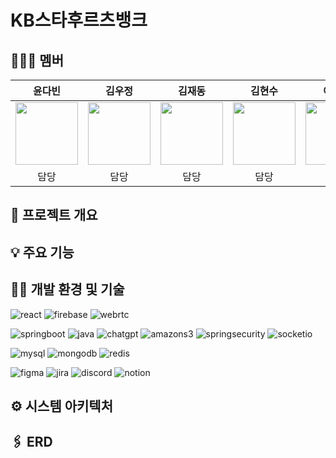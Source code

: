 # KB스타후르츠뱅크


## 👩‍👧‍👦 멤버
|윤다빈|김우정|김재동|김현수|이다영|
|:----:|:----:|:----:|:----:|:-----:|
|<img src="https://github.com/user-attachments/assets/62c38729-f0ad-4dc9-841e-d1416d879e61" height="100">|<img src="https://github.com/user-attachments/assets/9ea89ea2-fb2f-4b6b-b85c-1d268a38e48a" height="100">|<img src="https://github.com/user-attachments/assets/af73a32a-ddb9-4fb1-9330-3fabfb40165f" height="100">|<img src="https://github.com/user-attachments/assets/64172c33-e908-4ad1-b00d-9a6f491926fd" height="100">|<img src="https://github.com/user-attachments/assets/4d885a06-222e-42fc-8295-dfa42017970a" height="100">
|담당|담당|담당|담당|담당|

## 💬 프로젝트 개요


## 💡 주요 기능


## 🧑‍💻 개발 환경 및 기술
![react](https://img.shields.io/badge/react-61DAFB?style=for-the-badge&logo=react&logoColor=black)
![firebase](https://img.shields.io/badge/firebase-FFCA28?style=for-the-badge&logo=firebase&logoColor=black)
![webrtc](https://img.shields.io/badge/webrtc-333333?style=for-the-badge&logo=webrtc&logoColor=white)

![springboot](https://img.shields.io/badge/springboot-%236DB33F?style=for-the-badge&logo=spring&logoColor=white)
![java](https://img.shields.io/badge/java-%23ED8B00?style=for-the-badge&logo=openjdk&logoColor=white)
![chatgpt](https://img.shields.io/badge/chatGPT-74aa9c?style=for-the-badge&logo=openai&logoColor=white)
![amazons3](https://img.shields.io/badge/amazon%20s3-569A31?style=for-the-badge&logo=amazon%20s3&logoColor=white)
![springsecurity](https://img.shields.io/badge/spring%20security-6DB33F?style=for-the-badge&logo=spring%20security&logoColor=white)
![socketio](https://img.shields.io/badge/socket.io-010101?style=for-the-badge&logo=socket.io&logoColor=white)

![mysql](https://img.shields.io/badge/mysql-4479A1?style=for-the-badge&logo=mysql&logoColor=white)
![mongodb](https://img.shields.io/badge/mongodb-47A248?style=for-the-badge&logo=mongodb&logoColor=white)
![redis](https://img.shields.io/badge/redis-FF4438?style=for-the-badge&logo=redis&logoColor=white)

![figma](https://img.shields.io/badge/figma-F24E1E?style=for-the-badge&logo=figma&logoColor=white)
![jira](https://img.shields.io/badge/jira-0052CC?style=for-the-badge&logo=jira&logoColor=white)
![discord](https://img.shields.io/badge/discord-5865F2?style=for-the-badge&logo=discord&logoColor=white)
![notion](https://img.shields.io/badge/Notion-%23000000?style=for-the-badge&logo=notion&logoColor=white)

## ⚙️ 시스템 아키텍처


## 🖇️ ERD
